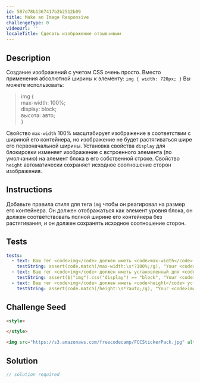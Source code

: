 ```yaml
---
id: 587d78b1367417b2b2512b09
title: Make an Image Responsive
challengeType: 0
videoUrl: ''
localeTitle: Сделать изображение отзывчивым
---
```


## Description
<section id="description"> Создание изображений с учетом CSS очень просто. Вместо применения абсолютной ширины к элементу: <code>img { width: 720px; }</code> Вы можете использовать: <blockquote> img { <br> max-width: 100%; <br> display: block; <br> высота: авто; <br> } </blockquote> Свойство <code>max-width</code> 100% масштабирует изображение в соответствии с шириной его контейнера, но изображение не будет растягиваться шире его первоначальной ширины. Установка свойства <code>display</code> для блокировки изменяет изображение с встроенного элемента (по умолчанию) на элемент блока в его собственной строке. Свойство <code>height</code> автоматически сохраняет исходное соотношение сторон изображения. </section>

## Instructions
<section id="instructions"> Добавьте правила стиля для тега <code>img</code> чтобы он реагировал на размер его контейнера. Он должен отображаться как элемент уровня блока, он должен соответствовать полной ширине его контейнера без растягивания, и он должен сохранять исходное соотношение сторон. </section>

## Tests
<section id='tests'>

```yml
tests:
  - text: Ваш тег <code>img</code> должен иметь <code>max-width</code> равную 100%.
    testString: assert(code.match(/max-width:\s*?100%;/g), "Your <code>img</code> tag should have a <code>max-width</code> set to 100%.");
  - text: Ваш тег <code>img</code> должен иметь установленный для <code>display</code>.
    testString: assert($("img").css("display") == "block", "Your <code>img</code> tag should have a <code>display</code> set to block.");
  - text: Ваш тег <code>img</code> должен иметь <code>height</code> установленную в auto.
    testString: assert(code.match(/height:\s*?auto;/g), "Your <code>img</code> tag should have a <code>height</code> set to auto.");

```

</section>

## Challenge Seed
<section id='challengeSeed'>

<div id='html-seed'>

```html
<style>

</style>

<img src="https://s3.amazonaws.com/freecodecamp/FCCStickerPack.jpg" alt="freeCodeCamp stickers set">

```

</div>



</section>

## Solution
<section id='solution'>

```js
// solution required
```
</section>

